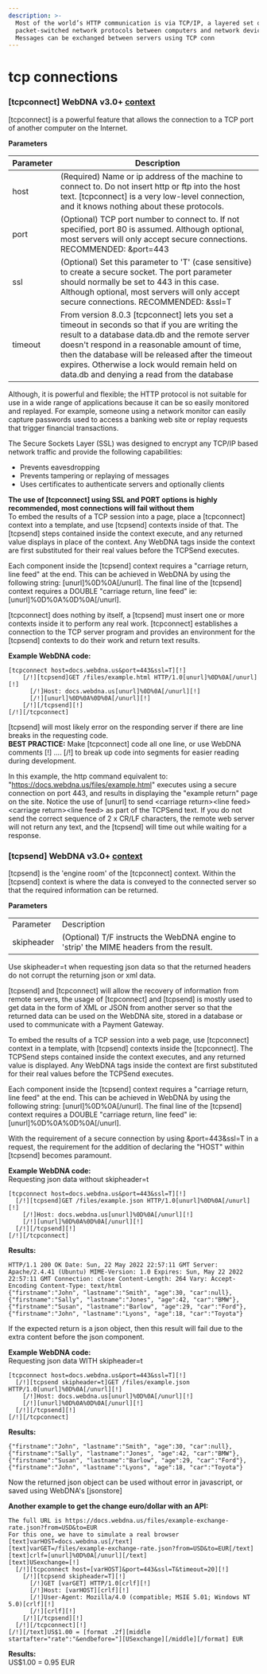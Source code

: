 ```yaml
---
description: >-
  Most of the world’s HTTP communication is via TCP/IP, a layered set of
  packet-switched network protocols between computers and network devices.
  Messages can be exchanged between servers using TCP conn
---
```


# tcp connections

### \[tcpconnect] WebDNA v3.0+ [context](https://docs.webdna.us/contexts-and-tags)

\[tcpconnect] is a powerful feature that allows the connection to a TCP port of another computer on the Internet.

**Parameters**

| Parameter | Description                                                                                                                                                                                                                                                                                                                                           |
| --------- | ----------------------------------------------------------------------------------------------------------------------------------------------------------------------------------------------------------------------------------------------------------------------------------------------------------------------------------------------------- |
| host      | (Required) Name or ip address of the machine to connect to. Do not insert http or ftp into the host text. \[tcpconnect] is a very low-level connection, and it knows nothing about these protocols.                                                                                                                                                   |
| port      | (Optional) TCP port number to connect to. If not specified, port 80 is assumed. Although optional, most servers will only accept secure connections. RECOMMENDED: \&port=443                                                                                                                                                                          |
| ssl       | (Optional) Set this parameter to 'T' (case sensitive) to create a secure socket. The port parameter should normally be set to 443 in this case. Although optional, most servers will only accept secure connections. RECOMMENDED: \&ssl=T                                                                                                             |
| timeout   | From version 8.0.3 \[tcpconnect] lets you set a timeout in seconds so that if you are writing the result to a database data.db and the remote server doesn't respond in a reasonable amount of time, then the database will be released after the timeout expires. Otherwise a lock would remain held on data.db and denying a read from the database |

Although, it is powerful and flexible; the HTTP protocol is not suitable for use in a wide range of applications because it can be so easily monitored and replayed. For example, someone using a network monitor can easily capture passwords used to access a banking web site or replay requests that trigger financial transactions.

The Secure Sockets Layer (SSL) was designed to encrypt any TCP/IP based network traffic and provide the following capabilities:

* Prevents eavesdropping
* Prevents tampering or replaying of messages
* Uses certificates to authenticate servers and optionally clients

**The use of \[tcpconnect] using SSL and PORT options is highly recommended, most connections will fail without them**\
To embed the results of a TCP session into a page, place a \[tcpconnect] context into a template, and use \[tcpsend] contexts inside of that. The \[tcpsend] steps contained inside the context execute, and any returned value displays in place of the context. Any WebDNA tags inside the context are first substituted for their real values before the TCPSend executes.

Each component inside the \[tcpsend] context requires a "carriage return, line feed" at the end. This can be achieved in WebDNA by using the following string: \[unurl]%0D%0A\[/unurl]. The final line of the \[tcpsend] context requires a DOUBLE "carriage return, line feed" ie: \[unurl]%0D%0A%0D%0A\[/unurl].

\[tcpconnect] does nothing by itself, a \[tcpsend] must insert one or more contexts inside it to perform any real work. \[tcpconnect] establishes a connection to the TCP server program and provides an environment for the \[tcpsend] contexts to do their work and return text results.

**Example WebDNA code:**

```
[tcpconnect host=docs.webdna.us&port=443&ssl=T][!]
    [/!][tcpsend]GET /files/example.html HTTP/1.0[unurl]%0D%0A[/unurl][!]
      [/!]Host: docs.webdna.us[unurl]%0D%0A[/unurl][!]
      [/!][unurl]%0D%0A%0D%0A[/unurl][!]
    [/!][/tcpsend][!]
[/!][/tcpconnect]
```

\[tcpsend] will most likely error on the responding server if there are line breaks in the requesting code.\
**BEST PRACTICE:** Make \[tcpconnect] code all one line, or use WebDNA comments \[!] .... \[/!] to break up code into segments for easier reading during development.

In this example, the http command equivalent to: "https://docs.webdna.us/files/example.html" executes using a secure connection on port 443, and results in displaying the "example return" page on the site. Notice the use of \[unurl] to send \<carriage return>\<line feed>\<carriage return>\<line feed> as part of the TCPSend text. If you do not send the correct sequence of 2 x CR/LF characters, the remote web server will not return any text, and the \[tcpsend] will time out while waiting for a response.

### \[tcpsend] WebDNA v3.0+ [context](https://docs.webdna.us/contexts-and-tags)

\[tcpsend] is the 'engine room' of the \[tcpconnect] context. Within the \[tcpsend] context is where the data is conveyed to the connected server so that the required information can be returned.

**Parameters**

|            |                                                                                         |
| ---------- | --------------------------------------------------------------------------------------- |
| Parameter  | Description                                                                             |
| skipheader | (Optional) T/F instructs the WebDNA engine to 'strip' the MIME headers from the result. |

Use skipheader=t when requesting json data so that the returned headers do not corrupt the returning json or xml data.

\[tcpsend] and \[tcpconnect] will allow the recovery of information from remote servers, the usage of \[tcpconnect] and \[tcpsend] is mostly used to get data in the form of XML or JSON from another server so that the returned data can be used on the WebDNA site, stored in a database or used to communicate with a Payment Gateway.

To embed the results of a TCP session into a web page, use \[tcpconnect] context in a template, with \[tcpsend] contexts inside the \[tcpconnect]. The TCPSend steps contained inside the context executes, and any returned value is displayed. Any WebDNA tags inside the context are first substituted for their real values before the TCPSend executes.

Each component inside the \[tcpsend] context requires a "carriage return, line feed" at the end. This can be achieved in WebDNA by using the following string: \[unurl]%0D%0A\[/unurl]. The final line of the \[tcpsend] context requires a DOUBLE "carriage return, line feed" ie: \[unurl]%0D%0A%0D%0A\[/unurl].

With the requirement of a secure connection by using \&port=443\&ssl=T in a request, the requirement for the addition of declaring the "HOST" within \[tcpsend] becomes paramount.

**Example WebDNA code:**\
Requesting json data without skipheader=t

```
[tcpconnect host=docs.webdna.us&port=443&ssl=T][!]
  [/!][tcpsend]GET /files/example.json HTTP/1.0[unurl]%0D%0A[/unurl][!]
    [/!]Host: docs.webdna.us[unurl]%0D%0A[/unurl][!]
    [/!][unurl]%0D%0A%0D%0A[/unurl][!]
  [/!][/tcpsend][!]
[/!][/tcpconnect]
```

**Results:**

```
HTTP/1.1 200 OK Date: Sun, 22 May 2022 22:57:11 GMT Server: Apache/2.4.41 (Ubuntu) MIME-Version: 1.0 Expires: Sun, May 22 2022 22:57:11 GMT Connection: close Content-Length: 264 Vary: Accept-Encoding Content-Type: text/html 
{"firstname":"John", "lastname":"Smith", "age":30, "car":null}, 
{"firstname":"Sally", "lastname":"Jones", "age":42, "car":"BMW"}, 
{"firstname":"Susan", "lastname":"Barlow", "age":29, "car":"Ford"}, 
{"firstname":"John", "lastname":"Lyons", "age":18, "car":"Toyota"}
```

If the expected return is a json object, then this result will fail due to the extra content before the json component.

**Example WebDNA code:**\
Requesting json data WITH skipheader=t

```
[tcpconnect host=docs.webdna.us&port=443&ssl=T][!]
  [/!][tcpsend skipheader=t]GET /files/example.json HTTP/1.0[unurl]%0D%0A[/unurl][!]
    [/!]Host: docs.webdna.us[unurl]%0D%0A[/unurl][!]
    [/!][unurl]%0D%0A%0D%0A[/unurl][!]
  [/!][/tcpsend][!]
[/!][/tcpconnect]
```

**Results:**

```
{"firstname":"John", "lastname":"Smith", "age":30, "car":null}, 
{"firstname":"Sally", "lastname":"Jones", "age":42, "car":"BMW"}, 
{"firstname":"Susan", "lastname":"Barlow", "age":29, "car":"Ford"}, 
{"firstname":"John", "lastname":"Lyons", "age":18, "car":"Toyota"}
```

Now the returned json object can be used without error in javascript, or saved using WebDNA's \[jsonstore]

**Another example to get the change euro/dollar with an API:**

```
The full URL is https://docs.webdna.us/files/example-exchange-rate.json?from=USD&to=EUR
For this one, we have to simulate a real browser
[text]varHOST=docs.webdna.us[/text]
[text]varGET=/files/example-exchange-rate.json?from=USD&to=EUR[/text]
[text]crlf=[unurl]%0D%0A[/unurl][/text]
[text]USexchange=[!]
  [/!][tcpconnect host=[varHOST]&port=443&ssl=T&timeout=20][!]
    [/!][tcpsend skipheader=T][!]
      [/!]GET [varGET] HTTP/1.0[crlf][!]
      [/!]Host: [varHOST][crlf][!]
      [/!]User-Agent: Mozilla/4.0 (compatible; MSIE 5.01; Windows NT 5.0)[crlf][!]
      [/!][crlf][!]
    [/!][/tcpsend][!]
  [/!][/tcpconnect][!]
[/!][/text]US$1.00 = [format .2f][middle startafter="rate":"&endbefore="][USexchange][/middle][/format] EUR
```

**Results:**\
US$1.00 = 0.95 EUR

